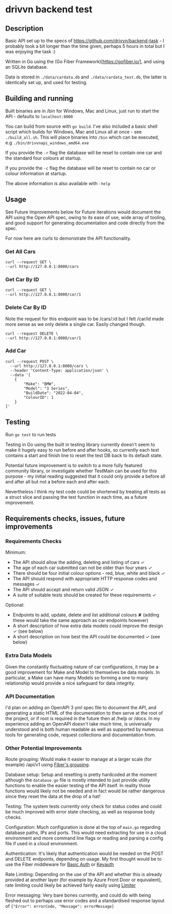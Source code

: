# drivvn backend test

## Description

Basic API set up to the specs of https://github.com/drivvn/backend-task - I probably took a bit longer than the time given, perhaps 5 hours in total but I was enjoying the task :)

Written in Go using the (Go Fiber Framework)[https://gofiber.io/], and using an SQLite database.

Data is stored in `./data/cardata.db` and `./data/cardata_test.db`, the latter is identically set up, and used for testing.

## Building and running

Built binaries are in /bin for Windows, Mac and Linux, just run to start the API - defaults to `localhost:8000`

You can build from source with `go build`. I've also included a basic shell script which builds for Windows, Mac and Linux all at once - see `./build_all.sh`. This will place binaries into `/bin` which can be executed, e.g `./bin/drivvnapi_windows_amd64.exe`

If you provide the `-r` flag the database will be reset to contain one car and the standard four colours at startup.

If you provide the `-c` flag the database will be reset to contain no car or colour information at startup.

The above information is also available with `-help`

## Usage

See Future Improvements below for Future iterations would document the API using the Open API spec, owing to its ease of use, wide array of tooling, and good support for generating documentation and code directly from the spec.

For now here are curls to demonstrate the API functionality.

### Get All Cars

```
curl --request GET \
--url http://127.0.0.1:8000/cars
```

### Get Car By ID

```
curl --request GET \
--url http://127.0.0.1:8000/car/1
```

### Delete Car By ID
Note the request for this endpoint was to be /cars/:id but I felt /car/id made more sense as we only delete a single car. Easily changed though.

```
curl --request DELETE \
--url http://127.0.0.1:8000/car/1
```

### Add Car

```
curl --request POST \
  --url http://127.0.0.1:8000/cars \
  --header 'Content-Type: application/json' \
  --data '[
	{
		"Make": "BMW",
		"Model": "3 Series",
		"BuildDate": "2022-04-04",
		"ColourID": 1
	}
]'
```

## Testing

Run `go test` to run tests

Testing in Go using the built in testing library currently doesn't seem to make it hugely easy to run before and after hooks, so currently each test contains a start and finish line to reset the test DB back to its default state.

Potential future improvement is to switch to a more fully featured community library, or investigate whether TestMain can be used for this purpose - my initial reading suggested that it could only provide a before all and after all but not a before each and after each. 

Nevertheless I think my test code could be shortened by treating all tests as a struct slice and passing the test function in each time, as a future improvement.


## Requirements checks, issues, future improvements

### Requirements Checks

Minimum:
- The API should allow the adding, deleting and listing of cars ✓
- The age of each car submitted can not be older than four years ✓
- There should be four initial colour options - red, blue, white and black ✓
- The API should respond with appropriate HTTP response codes and messages ✓
- The API should accept and return valid JSON ✓
- A suite of suitable tests should be created for these requirements ✓

Optional:
- Endpoints to add, update, delete and list additional colours ✘ (adding these would take the same approach as car endpoints however)
- A short description of how extra data models could improve the design ✓ (see below)
- A short description on how best the API could be documented ✓ (see below)

### Extra Data Models

Given the constantly fluctuating nature of car configurations, it may be a good improvement for Make and Model to themselves be data models. In particular, a Make can have many Models so forming a one to many relationship would provide a nice safeguard for data integrity.

### API Documentation

I'd plan on adding an OpenAPI 3 yml spec file to document the API, and generating a static HTML of the documentation to then serve at the root of the project, or if root is required in the future then at /help or /docs. In my experience adding an OpenAPI doesn't take much time, is universally understood and is both human readable as well as supported by numerous tools for generating code, request collections and documentation from.

### Other Potential Improvements

Route grouping: Would make it easier to manage at a larger scale (for example) /api/v1 using [Fiber's grouping](https://docs.gofiber.io/guide/grouping/).

Database setup: Setup and resetting is pretty hardcoded at the moment although the `database.go` file is mostly intended to just provide utility functions to enable the easier testing of the API itself. In reality those functions would likely not be needed and in fact would be rather dangerous since they reset the data at the drop of a hat!

Testing: The system tests currently only check for status codes and could be much improved with error state checking, as well as response body checks.

Configuration: Much configuration is done at the top of `main.go` regarding database paths, IPs and ports. This would need extracting for use in a cloud environment and more command line flags or reading and parsing a config file if used in a cloud environment.

Authentication: It's likely that authentication would be needed on the POST and DELETE endpoints, depending on usage. My first thought would be to use the Fiber middleware for [Basic Auth](https://docs.gofiber.io/api/middleware/basicauth) or [Keyauth](https://docs.gofiber.io/api/middleware/keyauth)

Rate Limiting: Depending on the use of the API and whether this is already provided at another layer (for example by Azure Front Door or equivalent), rate limiting could likely be achieved fairly easily using [Limiter](https://docs.gofiber.io/api/middleware/limiter)

Error messaging: Very bare bones currently, and could do with being fleshed out to perhaps use error codes and a standardised response layout of `{"Error": errorCode, "Message": errorMessage}`